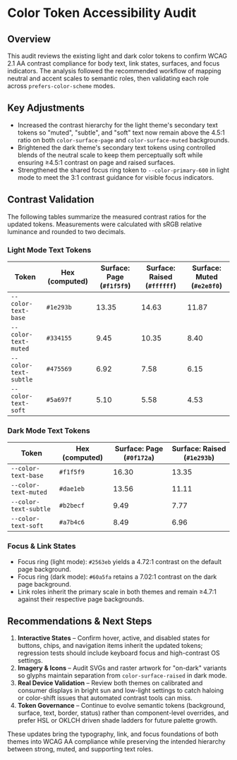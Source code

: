 # Color Token Accessibility Audit

## Overview
This audit reviews the existing light and dark color tokens to confirm WCAG 2.1 AA contrast compliance for body text, link states, surfaces, and focus indicators. The analysis followed the recommended workflow of mapping neutral and accent scales to semantic roles, then validating each role across `prefers-color-scheme` modes.

## Key Adjustments
- Increased the contrast hierarchy for the light theme's secondary text tokens so "muted", "subtle", and "soft" text now remain above the 4.5:1 ratio on both `color-surface-page` and `color-surface-muted` backgrounds.
- Brightened the dark theme's secondary text tokens using controlled blends of the neutral scale to keep them perceptually soft while ensuring ≥4.5:1 contrast on page and raised surfaces.
- Strengthened the shared focus ring token to `--color-primary-600` in light mode to meet the 3:1 contrast guidance for visible focus indicators.

## Contrast Validation
The following tables summarize the measured contrast ratios for the updated tokens. Measurements were calculated with sRGB relative luminance and rounded to two decimals.

### Light Mode Text Tokens
| Token | Hex (computed) | Surface: Page (`#f1f5f9`) | Surface: Raised (`#ffffff`) | Surface: Muted (`#e2e8f0`) |
|-------|----------------|---------------------------|-----------------------------|----------------------------|
| `--color-text-base` | `#1e293b` | 13.35 | 14.63 | 11.87 |
| `--color-text-muted` | `#334155` | 9.45 | 10.35 | 8.40 |
| `--color-text-subtle` | `#475569` | 6.92 | 7.58 | 6.15 |
| `--color-text-soft` | `#5a697f` | 5.10 | 5.58 | 4.53 |

### Dark Mode Text Tokens
| Token | Hex (computed) | Surface: Page (`#0f172a`) | Surface: Raised (`#1e293b`) |
|-------|----------------|---------------------------|-----------------------------|
| `--color-text-base` | `#f1f5f9` | 16.30 | 13.35 |
| `--color-text-muted` | `#dae1eb` | 13.56 | 11.11 |
| `--color-text-subtle` | `#b2becf` | 9.49 | 7.77 |
| `--color-text-soft` | `#a7b4c6` | 8.49 | 6.96 |

### Focus & Link States
- Focus ring (light mode): `#2563eb` yields a 4.72:1 contrast on the default page background.
- Focus ring (dark mode): `#60a5fa` retains a 7.02:1 contrast on the dark page background.
- Link roles inherit the primary scale in both themes and remain ≥4.7:1 against their respective page backgrounds.

## Recommendations & Next Steps
1. **Interactive States** – Confirm hover, active, and disabled states for buttons, chips, and navigation items inherit the updated tokens; regression tests should include keyboard focus and high-contrast OS settings.
2. **Imagery & Icons** – Audit SVGs and raster artwork for "on-dark" variants so glyphs maintain separation from `color-surface-raised` in dark mode.
3. **Real Device Validation** – Review both themes on calibrated and consumer displays in bright sun and low-light settings to catch haloing or color-shift issues that automated contrast tools can miss.
4. **Token Governance** – Continue to evolve semantic tokens (background, surface, text, border, status) rather than component-level overrides, and prefer HSL or OKLCH driven shade ladders for future palette growth.

These updates bring the typography, link, and focus foundations of both themes into WCAG AA compliance while preserving the intended hierarchy between strong, muted, and supporting text roles.
